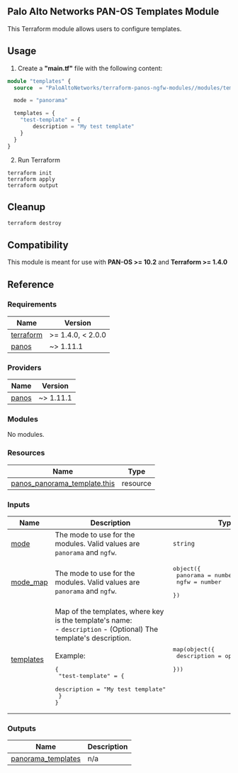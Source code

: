 Palo Alto Networks PAN-OS Templates Module
---
This Terraform module allows users to configure templates.

Usage
---

1. Create a **"main.tf"** file with the following content:

```terraform
module "templates" {
  source  = "PaloAltoNetworks/terraform-panos-ngfw-modules//modules/templates"

  mode = "panorama"

  templates = {
    "test-template" = {
        description = "My test template"
    }
  }
}
```

2. Run Terraform

```
terraform init
terraform apply
terraform output
```

Cleanup
---

```
terraform destroy
```

Compatibility
---
This module is meant for use with **PAN-OS >= 10.2** and **Terraform >= 1.4.0**


Reference
---
<!-- BEGINNING OF PRE-COMMIT-TERRAFORM DOCS HOOK -->
### Requirements

| Name | Version |
|------|---------|
| <a name="requirement_terraform"></a> [terraform](#requirement\_terraform) | >= 1.4.0, < 2.0.0 |
| <a name="requirement_panos"></a> [panos](#requirement\_panos) | ~> 1.11.1 |

### Providers

| Name | Version |
|------|---------|
| <a name="provider_panos"></a> [panos](#provider\_panos) | ~> 1.11.1 |

### Modules

No modules.

### Resources

| Name | Type |
|------|------|
| [panos_panorama_template.this](https://registry.terraform.io/providers/PaloAltoNetworks/panos/latest/docs/resources/panorama_template) | resource |

### Inputs

| Name | Description | Type | Default | Required |
|------|-------------|------|---------|:--------:|
| <a name="input_mode"></a> [mode](#input\_mode) | The mode to use for the modules. Valid values are `panorama` and `ngfw`. | `string` | n/a | yes |
| <a name="input_mode_map"></a> [mode\_map](#input\_mode\_map) | The mode to use for the modules. Valid values are `panorama` and `ngfw`. | <pre>object({<br>    panorama = number<br>    ngfw     = number<br>  })</pre> | <pre>{<br>  "ngfw": 1,<br>  "panorama": 0<br>}</pre> | no |
| <a name="input_templates"></a> [templates](#input\_templates) | Map of the templates, where key is the template's name:<br>- `description` - (Optional) The template's description.<br><br>Example:<pre>{<br>  "test-template" = {<br>    description = "My test template"<br>  }<br>}</pre> | <pre>map(object({<br>    description = optional(string)<br>  }))</pre> | `{}` | no |

### Outputs

| Name | Description |
|------|-------------|
| <a name="output_panorama_templates"></a> [panorama\_templates](#output\_panorama\_templates) | n/a |
<!-- END OF PRE-COMMIT-TERRAFORM DOCS HOOK -->
